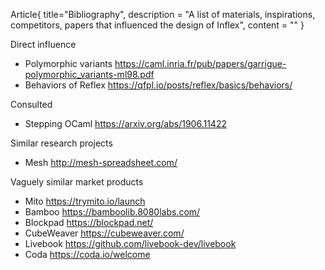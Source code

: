 Article{
    title="Bibliography",
    description = "A list of materials, inspirations, competitors, papers that influenced the design of Inflex",
    content = ""
}

Direct influence

* Polymorphic variants https://caml.inria.fr/pub/papers/garrigue-polymorphic_variants-ml98.pdf
* Behaviors of Reflex https://qfpl.io/posts/reflex/basics/behaviors/


Consulted

* Stepping OCaml https://arxiv.org/abs/1906.11422

Similar research projects

* Mesh http://mesh-spreadsheet.com/


Vaguely similar market products

* Mito https://trymito.io/launch
* Bamboo https://bamboolib.8080labs.com/
* Blockpad https://blockpad.net/
* CubeWeaver https://cubeweaver.com/
* Livebook https://github.com/livebook-dev/livebook
* Coda https://coda.io/welcome
